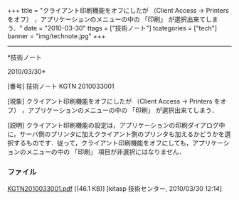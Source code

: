 ﻿+++
title = "クライアント印刷機能をオフにしたが （Client Access → Printers をオフ） ，アプリケーションのメニューの中の 「印刷」 が選択出来てしまう．"
date = "2010-03-30"
ttags = ["技術ノート"]
tcategories = ["tech"]
banner = "img/technote.jpg"
+++

-----------------------------------------------------------------------------------------------------------------------------

*技術ノート

2010/03/30*


[番号]
技術ノート KGTN 2010033001

[現象]
クライアント印刷機能をオフにしたが （Client Access → Printers をオフ）
，アプリケーションのメニューの中の 「印刷」 が選択出来てしまう．

[説明]
クライアント印刷機能の設定は，アプリケーションの印刷ダイアログ中に，サーバ側のプリンタに加えクライアント側のプリンタも加えるかどうかを選択するものです．従って，クライアント印刷機能をオフにしても，アプリケーションのメニューの中の
「印刷」 項目が非選択にはなりません．


### ファイル

 
 


[KGTN2010033001.pdf](http://techreport.kitasp.net/attachments/download/117/KGTN2010033001.pdf)
 [(46.1 KB)] [kitasp 技術センター, 2010/03/30
12:14]


 


 

